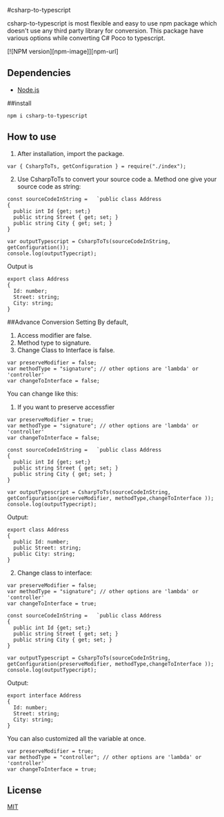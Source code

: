 #csharp-to-typescript

csharp-to-typescript is most flexible and easy to use npm package which doesn't use any third party library for conversion. This package have various options while converting C# Poco to typescript.

[![NPM version][npm-image]][npm-url]

## Dependencies

- [Node.js](https://nodejs.org/en/download/)

##install

```
npm i csharp-to-typescript
```

## How to use

1. After installation, import the package.

```
var { CsharpToTs, getConfiguration } = require("./index");
```

2. Use CsharpToTs to convert your source code
   a. Method one give your source code as string:

```
const sourceCodeInString =   `public class Address
{
  public int Id {get; set;}
  public string Street { get; set; }
  public string City { get; set; }
}

var outputTypescript = CsharpToTs(sourceCodeInString, getConfiguration());
console.log(outputTypecript);
```

Output is

```
export class Address
{
  Id: number;
  Street: string;
  City: string;
}

```

##Advance Conversion Setting
By default,

1. Access modifier are false.
2. Method type to signature.
3. Change Class to Interface is false.

```
var preserveModifier = false;
var methodType = "signature"; // other options are 'lambda' or 'controller'
var changeToInterface = false;
```

You can change like this:

1. If you want to preserve accessfier

```
var preserveModifier = true;
var methodType = "signature"; // other options are 'lambda' or 'controller'
var changeToInterface = false;

const sourceCodeInString =   `public class Address
{
  public int Id {get; set;}
  public string Street { get; set; }
  public string City { get; set; }
}

var outputTypescript = CsharpToTs(sourceCodeInString, getConfiguration(preserveModifier, methodType,changeToInterface ));
console.log(outputTypecript);

```

Output:

```
export class Address
{
  public Id: number;
  public Street: string;
  public City: string;
}
```

2. Change class to interface:

```
var preserveModifier = false;
var methodType = "signature"; // other options are 'lambda' or 'controller'
var changeToInterface = true;

const sourceCodeInString =   `public class Address
{
  public int Id {get; set;}
  public string Street { get; set; }
  public string City { get; set; }
}

var outputTypescript = CsharpToTs(sourceCodeInString, getConfiguration(preserveModifier, methodType,changeToInterface ));
console.log(outputTypecript);

```

Output:

```
export interface Address
{
  Id: number;
  Street: string;
  City: string;
}
```

You can also customized all the variable at once.

```
var preserveModifier = true;
var methodType = "controller"; // other options are 'lambda' or 'controller'
var changeToInterface = true;
```

## License

[MIT](LICENSE)
